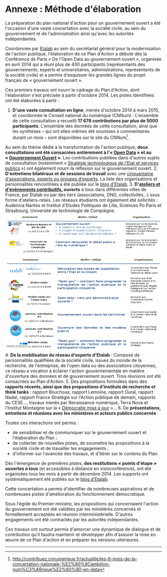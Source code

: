 # Annexe : Méthode d'élaboration

La préparation du plan national d'action pour un gouvernement ouvert a été l'occasion d'une vaste concertation avec la société civile, au sein du gouvernement et de l'administration ainsi qu'avec les autorités indépendantes.

Coordonnée par [Etalab](https://www.etalab.gouv.fr/) au sein du secrétariat général pour la modernisation de l'action publique, l'élaboration de ce Plan d'Action a débuté dès la Conférence de Paris « De l'Open Data au gouvernement ouvert », organisée en avril 2014 qui a réuni plus de 400 participants (représentants des gouvernements, experts et universitaires, administrations, représentants de la société civile) et a permis d'esquisser les grandes lignes du projet français de « gouvernement ouvert ».

Ces premiers travaux ont nourri le cadrage du Plan d'Action, dont l'élaboration s'est précisée à partir d'octobre 2014. Les pistes identifiées ont été élaborées à partir :

1. **D'une vaste consultation en ligne**, menée d'octobre 2014 à mars 2015, et coordonnée le Conseil national du numérique (CNNum) : L'ensemble de cette  consultation a recueilli **17 678 contributions par plus de 5000 participants**. L'ensemble des données de cette consultation, ainsi que les synthèses – qui ont elles-mêmes été soumises à commentaires durant un mois – sont disponibles sur le site du CNNum[^1].

  Au sein du thème dédié à la transformation de l'action publique, **deux consultations ont été consacrées entièrement à l'« [Open Data](http://contribuez.cnnumerique.fr/debat/open-data-une-d%C3%A9mocratie-plus-ouverte-et-de-nouveaux-biens-communs) » et au « [Gouvernement Ouvert](http://contribuez.cnnumerique.fr/debat/open-gov-comment-faire-progresser-la-transparence-de-l%E2%80%99action-publique-et-la-participation) »**. Les contributions publiées dans d'autres sujets de consultation (notamment « [Stratégie technologique de l'Etat et services publics](http://contribuez.cnnumerique.fr/debat/strat%C3%A9gie-technologique-de-letat-et-services-publics) ») ont également nourri la réflexion sur le gouvernement ouvert.
2. **D'entretiens bilatéraux et de sessions de travail** avec une [cinquantaine d'associations, experts ou groupes d'experts](https://www.etalab.gouv.fr/plan-daction-national).  La liste des organisations et personnalités rencontrées a été publiée sur le [blog d'Etalab](https://www.etalab.gouv.fr/plan-daction-national).
3. **D'[ateliers et d'évènements contributifs](https://www.etalab.gouv.fr/plan-daction-national), ouverts** à tous dans différentes villes de France, par Etalab ou par des tiers (associations, ONG, collectivités…) sous forme d'ateliers-relais. Les réseaux étudiants ont également été sollicités : Audencia Nantes et Institut d'Etudes Politiques de Lille, Sciences Po Paris et Strasbourg, Université de technologie de Compiègne.
  ![Exemples d'ateliers](images/exemples-ateliers-1.png)
  ![Exemples d'ateliers](images/exemples-ateliers-2.png)
4. **De la mobilisation du réseau d'experts d'Etalab** : Composé de personnalités qualifiées de la société civile, issues du monde de la recherche, de l'entreprise, de l'open data ou des associations citoyennes, ce réseau a vocation à éclairer l'action gouvernementale en matière d'ouverture des données et de gouvernement ouvert. Trois réunions ont été consacrées au Plan d'Action.
5. Des propositions formulées dans des **rapports récents, ainsi que des propositions d'instituts de recherche et think tanks** : rapport Bouchoux, rapport Lemoine, rapport Oural, rapport Nadal, rapport France Stratégie sur l'Action publique de demain, rapports du CESE…, travaux menés par Renaissance numérique, Terra Nova et l'Institut Montaigne sur la « [Démocratie mise à jour](http://www.democratiemiseajour.fr/) »…
6. De **présentations, entretiens et réunions avec les ministères et acteurs publics concernés**

Toutes ces interactions ont permis :
- de sensibiliser et de communiquer sur le gouvernement ouvert et l'élaboration du Plan ;
- de collecter de nouvelles pistes, de soumettre les propositions à la société civile et de travailler les engagements ;
- d'informer sur l'avancée des travaux, et d'itérer sur le contenu du Plan.

Dès l'émergence de premières pistes, **des restitutions « points d'étape » ouvertes à tous** (et accessibles à distance en visioconférence), ont été organisées tous les mois à partir de décembre 2014. Les supports ont systématiquement été publiés sur le [blog d'Etalab](https://www.etalab.gouv.fr/plan-daction-national).

Cette concertation a permis d'identifier de nombreuses aspirations et de nombreuses pistes d'amélioration du fonctionnement démocratique.

Sous l'égide du Premier ministre, les propositions qui concernaient l'action du gouvernement ont été validées par les ministères concernés et formellement acceptées en réunion interministérielle. D'autres engagements ont été contractés par les autorités indépendantes.

Ces travaux ont surtout permis d'amorcer une dynamique de dialogue et de contribution qu'il faudra maintenir et développer afin d'assurer la mise en œuvre de ce Plan d'action et en préparer les versions ultérieures.

----

[^1]: http://contribuez.cnnumerique.fr/actualite/les-6-mois-de-la-concertation-nationale-%E2%80%9Cambition-num%C3%A9rique%E2%80%9D-en-data
